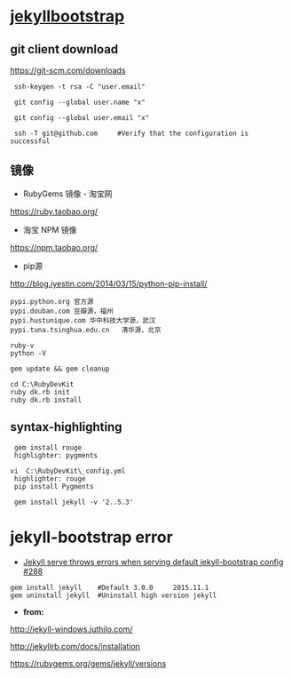 
# [jekyllbootstrap](http://jekyllbootstrap.com/usage/jekyll-quick-start.html)

## git client download

 https://git-scm.com/downloads
```
 ssh-keygen -t rsa -C "user.email" 

 git config --global user.name "x"

 git config --global user.email "x"

 ssh -T git@github.com     #Verify that the configuration is successful
```
## 镜像 

* RubyGems 镜像 - 淘宝网

 https://ruby.taobao.org/


* 淘宝 NPM 镜像

 https://npm.taobao.org/

* pip源

 http://blog.iyestin.com/2014/03/15/python-pip-install/
```
pypi.python.org	官方源
pypi.douban.com	豆瓣源，福州
pypi.hustunique.com	华中科技大学源，武汉
pypi.tuna.tsinghua.edu.cn	清华源，北京
```
```
ruby-v
python -V

gem update && gem cleanup

cd C:\RubyDevKit
ruby dk.rb init
ruby dk.rb install
```
## syntax-highlighting

```
 gem install rouge  
 highlighter: pygments 
 
vi  C:\RubyDevKit\_config.yml
 highlighter: rouge
 pip install Pygments
 
 gem install jekyll -v '2..5.3'
```


# jekyll-bootstrap error
 * [Jekyll serve throws errors when serving default jekyll-bootstrap config #288](https://github.com/plusjade/jekyll-bootstrap/issues/288)

```
gem install jekyll    #Default 3.0.0     2015.11.1
gem uninstall jekyll  #Uninstall high version jekyll
```  
* **from:**

http://jekyll-windows.juthilo.com/

http://jekyllrb.com/docs/installation

https://rubygems.org/gems/jekyll/versions
